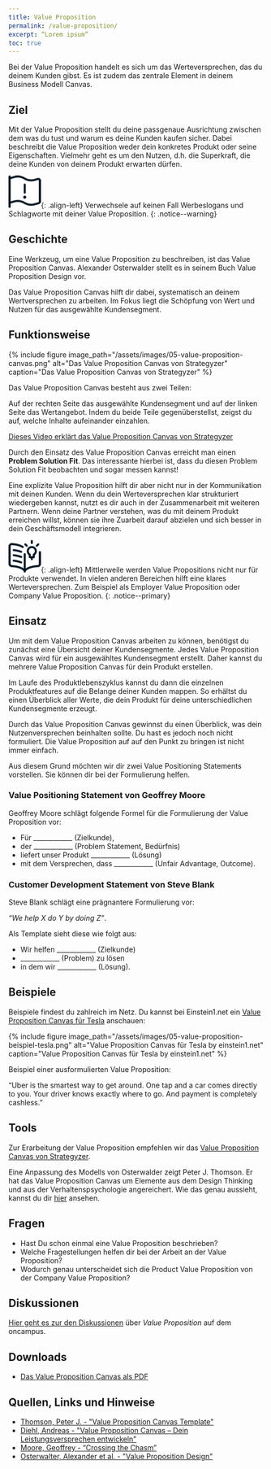 ```yaml
---
title: Value Proposition
permalink: /value-proposition/
excerpt: “Lorem ipsum”
toc: true
---
```


Bei der Value Proposition handelt es sich um das Werteversprechen, das du deinem Kunden gibst. 
Es ist zudem das zentrale Element in deinem Business Modell Canvas.

## Ziel

Mit der Value Proposition stellt du deine passgenaue Ausrichtung zwischen dem was du tust und warum es deine Kunden kaufen sicher. 
Dabei beschreibt die Value Proposition weder dein konkretes Produkt oder seine Eigenschaften. 
Vielmehr geht es um den Nutzen, d.h. die Superkraft, die deine Kunden von deinem Produkt erwarten dürfen.

![image-left][image-1]{: .align-left} 
Verwechsele auf keinen Fall Werbeslogans und Schlagworte mit deiner Value Proposition.
{: .notice--warning}

## Geschichte

Eine Werkzeug, um eine Value Proposition zu beschreiben, ist das Value Proposition Canvas.
Alexander Osterwalder stellt es in seinem Buch Value Proposition Design vor.

Das Value Proposition Canvas hilft dir dabei, systematisch an deinem Wertversprechen zu arbeiten. 
Im Fokus liegt die Schöpfung von Wert und Nutzen für das ausgewählte Kundensegment.

## Funktionsweise

{% include figure image_path="/assets/images/05-value-proposition-canvas.png" alt="Das Value Proposition Canvas von Strategyzer" caption="Das Value Proposition Canvas von Strategyzer" %}

Das Value Proposition Canvas besteht aus zwei Teilen:

Auf der rechten Seite das ausgewählte Kundensegment und auf der linken Seite das Wertangebot. 
Indem du beide Teile gegenüberstellst, zeigst du auf, welche Inhalte aufeinander einzahlen.

[Dieses Video erklärt das Value Proposition Canvas von Strategyzer][1]

Durch den Einsatz des Value Proposition Canvas erreicht man einen **Problem Solution Fit**. 
Das interessante hierbei ist, dass du diesen Problem Solution Fit beobachten und sogar messen kannst!

Eine explizite Value Proposition hilft dir aber nicht nur in der Kommunikation mit deinen Kunden. 
Wenn du dein Werteversprechen klar strukturiert wiedergeben kannst, nutzt es dir auch in der Zusammenarbeit mit weiteren Partnern. 
Wenn deine Partner verstehen, was du mit deinem Produkt erreichen willst, können sie ihre Zuarbeit darauf abzielen und sich besser in dein Geschäftsmodell integrieren.

![image-left][image-2]{: .align-left}
Mittlerweile werden Value Propositions nicht nur für Produkte verwendet. 
In vielen anderen Bereichen hilft eine klares Werteversprechen.
Zum Beispiel als Employer Value Proposition oder Company Value Proposition.
{: .notice--primary}

## Einsatz

Um mit dem Value Proposition Canvas arbeiten zu können, benötigst du zunächst eine Übersicht deiner Kundensegmente.
Jedes Value Proposition Canvas wird für ein ausgewähltes Kundensegment erstellt. Daher kannst du mehrere Value Proposition Canvas für dein Produkt erstellen.

Im Laufe des Produktlebenszyklus kannst du dann die einzelnen Produktfeatures auf die Belange deiner Kunden mappen. 
So erhältst du einen Überblick aller Werte, die dein Produkt für deine unterschiedlichen Kundensegmente erzeugt.

Durch das Value Proposition Canvas gewinnst du einen Überblick, was dein Nutzenversprechen beinhalten sollte. 
Du hast es jedoch noch nicht formuliert. Die Value Proposition auf auf den Punkt zu bringen ist nicht immer einfach.

Aus diesem Grund möchten wir dir zwei Value Positioning Statements vorstellen. Sie können dir bei der Formulierung helfen.

### Value Positioning Statement  von Geoffrey Moore

Geoffrey Moore schlägt folgende Formel für die Formulierung der Value Proposition vor:

* Für  ____________  (Zielkunde),
* der ____________  (Problem Statement, Bedürfnis)
* liefert unser Produkt ____________ (Lösung)
* mit dem Versprechen, dass  ____________ (Unfair Advantage, Outcome).

### Customer Development Statement von Steve Blank

Steve Blank schlägt eine prägnantere Formulierung vor:

*“We help X do Y by doing Z”*.

Als Template sieht diese wie folgt aus:

* Wir helfen ____________ (Zielkunde)
* ____________ (Problem) zu lösen
* in dem wir ____________ (Lösung).

## Beispiele

Beispiele findest du zahlreich im Netz. Du kannst bei Einstein1.net ein [Value Proposition Canvas für Tesla][2] anschauen: 
 
{% include figure image_path="/assets/images/05-value-proposition-beispiel-tesla.png" alt="Value Proposition Canvas für Tesla by einstein1.net" caption="Value Proposition Canvas für Tesla by einstein1.net" %}

Beispiel einer ausformulierten Value Proposition: 
 
“Uber is the smartest way to get around. One tap and a car comes directly to you. Your driver knows exactly where to go. And payment is completely cashless.”

## Tools

Zur Erarbeitung der Value Proposition empfehlen wir das [Value Proposition Canvas von Strategyzer][3].

Eine Anpassung des Modells von Osterwalder zeigt Peter J. Thomson. 
Er hat das Value Proposition Canvas um Elemente aus dem Design Thinking und aus der Verhaltenspsychologie angereichert.
Wie das genau aussieht, kannst du dir [hier][4] ansehen. 

## Fragen

* Hast Du schon einmal eine Value Proposition beschrieben?
* Welche Fragestellungen helfen dir bei der Arbeit an der Value Proposition?
* Wodurch genau unterscheidet sich die Product Value Proposition von der Company Value Proposition?

## Diskussionen

[Hier geht es zur den Diskussionen][5] über *Value Proposition* auf dem oncampus.

## Downloads

* [Das Value Proposition Canvas als PDF][6]

## Quellen, Links und Hinweise

* [Thomson, Peter J. - "Value Proposition Canvas Template"][7]
* [Diehl, Andreas - "Value Proposition Canvas – Dein Leistungsversprechen entwickeln"][8]
* [Moore, Geoffrey - “Crossing the Chasm”][9]
* [Osterwalter, Alexander et al. - "Value Proposition Design"][10]

[1]:	https://vimeo.com/208131526
[2]:	https://www.einstein1.net/value-proposition-canvas/
[3]:	/assets/downloads/05-value-proposition-canvas.pdf
[4]:	https://www.peterjthomson.com/2013/11/value-proposition-canvas/
[5]:	https://www.oncampus.de/course/weiterbildung/moocs/apomooc/section-8/47755-aufgabenforum-von-der-empathy-map-und-dem-business-model-zur-value-proposition "oncampus Forum zu Value Proposition"
[6]:	/assets/downloads/05-value-proposition-canvas.pdf
[7]:	https://www.peterjthomson.com/2013/11/value-proposition-canvas/
[8]:	https://digitaleneuordnung.de/blog/value-proposition-canvas/
[9]:	https://www.goodreads.com/book/show/61329.Crossing_the_Chasm
[10]:	https://www.goodreads.com/book/show/22337524-value-proposition-design

[image-1]:	/assets/images/flag-warning.png
[image-2]:	/assets/images/read-light-idea.png
